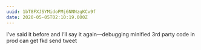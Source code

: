 ```yaml
---
uuid: 1bT8FXJSYMidoPMj6NNNzgKCv9f
date: 2020-05-05T02:10:19.000Z
---
```


I’ve said it before and I’ll say it again—debugging minified 3rd party code in prod can get fkd send tweet